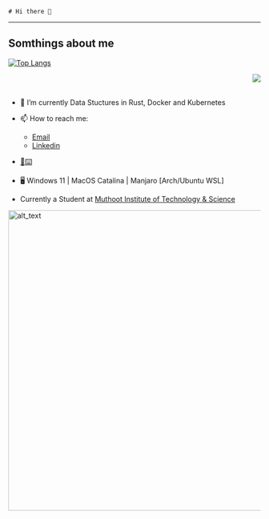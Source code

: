 ```
# Hi there 👋
```
---


## Somthings about me


[![Top Langs](
https://github-readme-stats.vercel.app/api?username=Glitchyi&show_icons=true&bg_color=30,e96443,904e95&title_color=fff&text_color=fff)](https://github.com/anuraghazra/github-readme-stats)

<a href="https://github.com/anuraghazra/github-readme-stats">
  <img align="right" src="https://github-readme-stats.vercel.app/api/top-langs/?username=Glitchyi&show_icons=true&bg_color=30,e96443,904e95&title_color=fff&text_color=fff" />
</a>

<br><br>
- 🌱 I’m currently Data Stuctures in Rust, Docker and Kubernetes
- 📫 How to reach me:
  - [Email](mailto:advaithnarayanan8@gmail.com)
  - [Linkedin](https://www.linkedin.com/in/advaith-narayanan-a72152214/)
  
- [🐒⌨️](https://monkeytype.com/profile/lJ7tGgSHIDbs31TeDXlspwJ5WUj1)
- 🖥️ Windows 11 | MacOS Catalina | Manjaro [Arch/Ubuntu WSL]
- Currently a Student at [Muthoot Institute of Technology & Science](https://mgmits.ac.in/)

[<img alt="alt_text" width="600px" src="https://valid.x86.fr/cache/banner/xv24bv-6.png" />](https://valid.x86.fr/xv24bv)
